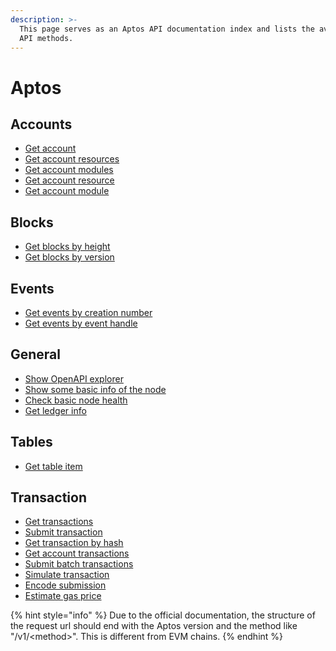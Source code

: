```yaml
---
description: >-
  This page serves as an Aptos API documentation index and lists the available
  API methods.
---
```


# Aptos

## Accounts <a href="#accounts" id="accounts"></a>

* [Get account](get-account.md)
* [Get account resources](get-account-resources.md)
* [Get account modules](get-account-modules.md)
* [Get account resource](get-account-resource.md)
* [Get account module](get-account-module.md)

## Blocks <a href="#eth_unsubscribe" id="eth_unsubscribe"></a>

* [Get blocks by height](get-blocks-by-height.md)
* [Get blocks by version](get-blocks-by-version.md)

## Events <a href="#net_peercount" id="net_peercount"></a>

* [Get events by creation number](get-events-by-creation-number.md)
* [Get events by event handle](get-events-by-event-handle.md)

## General <a href="#web3_sha3" id="web3_sha3"></a>

* [Show OpenAPI explorer](show-openapi-explorer.md)
* [Show some basic info of the node](https://app.gitbook.com/o/CCcJfkiLYnSauCcsCN8C/s/8N6dEmxnAIzSedG519Hl/~/changes/92/build/api-reference/aptos/check-basic-node-health-1)
* [Check basic node health](check-basic-node-health.md)
* [Get ledger info](get-ledger-info.md)

## Tables <a href="#web3_sha3-1" id="web3_sha3-1"></a>

* [Get table item](get-table-item.md)

## **Transaction** <a href="#transaction" id="transaction"></a>

* [Get transactions](get-transactions.md)
* [Submit transaction](submit-transaction.md)
* [Get transaction by hash](get-transaction-by-hash.md)
* [Get account transactions](get-account-transactions.md)
* [Submit batch transactions](submit-batch-transactions.md)
* [Simulate transaction](simulate-transaction.md)
* [Encode submission](encode-submission.md)
* [Estimate gas price](estimate-gas-price.md)

{% hint style="info" %}
Due to the official documentation, the structure of the request url should end with the Aptos version and the method like "/v1/\<method>". This is different from EVM chains.
{% endhint %}
